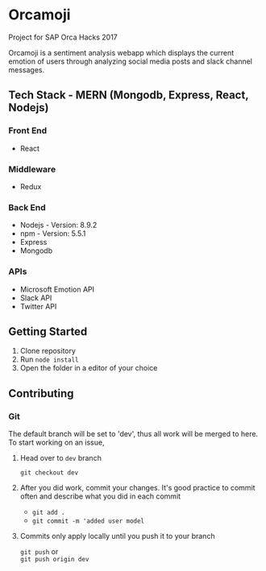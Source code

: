 # Orcamoji
Project for SAP Orca Hacks 2017

Orcamoji is a sentiment analysis webapp which displays the current emotion of users through analyzing social media posts and slack channel messages.

## Tech Stack - MERN (Mongodb, Express, React, Nodejs)
### Front End

* React

### Middleware

* Redux

### Back End

* Nodejs - Version: 8.9.2
* npm - Version: 5.5.1
* Express
* Mongodb

### APIs

* Microsoft Emotion API
* Slack API
* Twitter API

## Getting Started

1. Clone repository
2. Run `node install`
3. Open the folder in a editor of your choice

## Contributing
### Git
The default branch will be set to 'dev', thus all work will be merged to here.
To start working on an issue,
1. Head over to `dev` branch

   `git checkout dev` 

2. After you did work, commit your changes. It's good practice to commit often and describe what you did in each commit

   * `git add .`  
   * `git commit -m 'added user model`  
   
4. Commits only apply locally until you push it to your branch
   
   `git push` or  
   `git push origin dev`  
